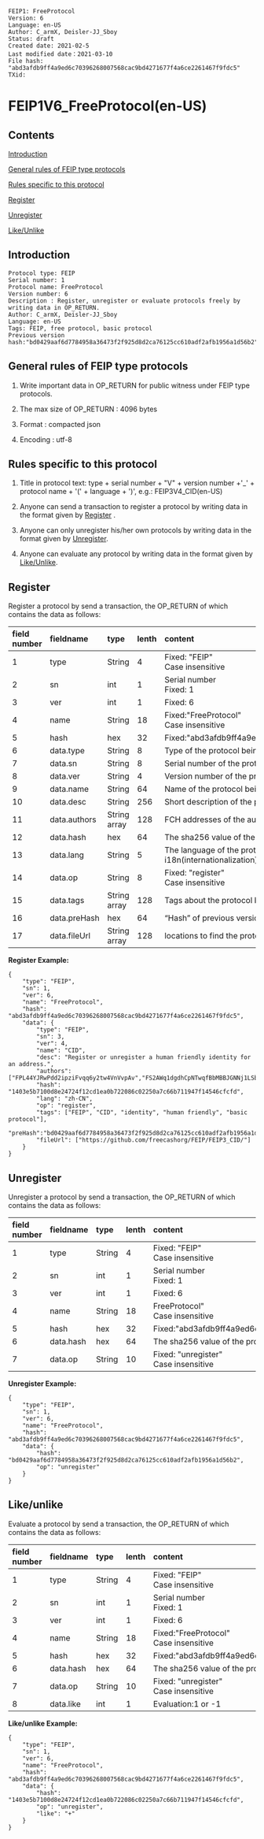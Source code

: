 ```
FEIP1: FreeProtocol
Version: 6
Language: en-US
Author: C_armX, Deisler-JJ_Sboy
Status: draft
Created date: 2021-02-5
Last modified date：2021-03-10
File hash: "abd3afdb9ff4a9ed6c70396268007568cac9bd4271677f4a6ce2261467f9fdc5"
TXid: 
```
# FEIP1V6_FreeProtocol(en-US)

## Contents
[Introduction](#Introduction)

[General rules of FEIP type protocols](#general-rules-of-feip-type-protocols)

[Rules specific to this protocol](#rules-specific-to-this-protocol)

[Register](#register)

[Unregister](#unregister)

[Like/Unlike](#like-unlike)



## Introduction

```
Protocol type: FEIP
Serial number: 1
Protocol name: FreeProtocol
Version number: 6
Description : Register, unregister or evaluate protocols freely by writing data in OP_RETURN.
Author: C_armX, Deisler-JJ_Sboy
Language: en-US
Tags: FEIP, free protocol, basic protocol
Previous version hash:"bd0429aaf6d7784958a36473f2f925d8d2ca76125cc610adf2afb1956a1d56b2"

```

## General rules of FEIP type protocols

1. Write important data in OP_RETURN for public witness under FEIP type protocols.

2. The max size of OP_RETURN : 4096 bytes

3. Format : compacted json

4. Encoding : utf-8


## Rules specific to this protocol

1. Title in protocol text: type + serial number + "V" + version number +'_' + protocol name + '(' + language + ')', e.g.: FEIP3V4_CID(en-US)

2. Anyone can send a transaction to register a protocol by writing data in the format given by [Register](#register) .

3. Anyone can only unregister his/her own protocols by writing data in the format given by [Unregister](#unregister).

4. Anyone can evaluate any protocol by writing data in the format given by [Like/Unlike](#like-unlike).


## Register
Register a protocol by send a transaction, the OP_RETURN of which contains the data as follows:


|field number|fieldname|type|lenth|content|required|
|:----|:----|:----|:----|:----|:----|
|1|type|String|4|Fixed: "FEIP"<br>Case insensitive|Y|
|2|sn|int|1|Serial number<br>Fixed: 1|Y|
|3|ver|int|1|Fixed: 6|Y|
|4|name|String|18|Fixed:"FreeProtocol"<br>Case insensitive|N|
|5|hash|hex|32|Fixed:"abd3afdb9ff4a9ed6c70396268007568cac9bd4271677f4a6ce2261467f9fdc5"|N|
|6|data.type|String|8|Type of the protocol being registered.|N|
|7|data.sn|String|8|Serial number of the protocol being registered, counting from 1.|N|
|8|data.ver|String|4|Version number of the protocol being registered. counting from 1.|N|
|9|data.name|String|64|Name of the protocol being registered.|N|
|10|data.desc|String|256|Short description of the protocol being registered.|N|
|11|data.authors|String array|128|FCH addresses of the authors of the protocol being registered.|N|
|12|data.hash|hex|64|The sha256 value of the protocol file being registered.<br>|Y|
|13|data.lang|String|5|The language of the protocol being registered, formatted with i18n(internationalization),such as "en-US".|N|
|14|data.op|String|8|Fixed: "register"<br>Case insensitive|Y|
|15|data.tags|String array|128|Tags about the protocol being registered.|N|
|16|data.preHash|hex|64|“Hash” of previous version.|N|
|17|data.fileUrl|String array|128|locations to find the protocol file.|N|

**Register Example:**
```
{
    "type": "FEIP",
    "sn": 1,
    "ver": 6,
    "name": "FreeProtocol",
    "hash": "abd3afdb9ff4a9ed6c70396268007568cac9bd4271677f4a6ce2261467f9fdc5",
    "data": {
        "type": "FEIP",
        "sn": 3,
        "ver": 4,
        "name": "CID",
        "desc": "Register or unregister a human friendly identity for an address.",
        "authors": ["FPL44YJRwPdd2ipziFvqq6y2tw4VnVvpAv","FS2AWq1dgdhCpNTwqfBbMBBJGNNj1LSboy","FLx88wdsbLQyZRmbqtpeXA9u5FG9EyCash"],
        "hash": "1403e5b7100d8e24724f12cd1ea0b722086c02250a7c66b711947f14546cfcfd",
        "lang": "zh-CN",
        "op": "register",
        "tags": ["FEIP", "CID", "identity", "human friendly", "basic protocol"],
        "preHash":"bd0429aaf6d7784958a36473f2f925d8d2ca76125cc610adf2afb1956a1d56b2",
        "fileUrl": ["https://github.com/freecashorg/FEIP/FEIP3_CID/"]
    }
}
```

## Unregister
Unregister a protocol by send a transaction, the OP_RETURN of which contains the data as follows:


|field number|fieldname|type|lenth|content|required|
|:----|:----|:----|:----|:----|:----|
|1|type|String|4|Fixed: "FEIP"<br>Case insensitive|Y|
|2|sn|int|1|Serial number<br>Fixed: 1|Y|
|3|ver|int|1|Fixed: 6|Y|
|4|name|String|18|FreeProtocol"<br>Case insensitive|N|
|5|hash|hex|32|Fixed:"abd3afdb9ff4a9ed6c70396268007568cac9bd4271677f4a6ce2261467f9fdc5"|N|
|6|data.hash|hex|64|The sha256 value of the protocol file being unregistered.|Y|
|7|data.op|String|10|Fixed: "unregister"<br>Case insensitive|Y|


**Unregister Example:**
```
{
    "type": "FEIP",
    "sn": 1,
    "ver": 6,
    "name": "FreeProtocol",
    "hash": "abd3afdb9ff4a9ed6c70396268007568cac9bd4271677f4a6ce2261467f9fdc5",
    "data": {
        "hash": "bd0429aaf6d7784958a36473f2f925d8d2ca76125cc610adf2afb1956a1d56b2",
        "op": "unregister"
    }
}

```

## Like/unlike

Evaluate a protocol by send a transaction, the OP_RETURN of which contains the data as follows:

|field number|fieldname|type|lenth|content|required|
|:----|:----|:----|:----|:----|:----|
|1|type|String|4|Fixed: "FEIP"<br>Case insensitive|Y|
|2|sn|int|1|Serial number<br>Fixed: 1|Y|
|3|ver|int|1|Fixed: 6|Y|
|4|name|String|18|Fixed:"FreeProtocol"<br>Case insensitive|N|
|5|hash|hex|32|Fixed:"abd3afdb9ff4a9ed6c70396268007568cac9bd4271677f4a6ce2261467f9fdc5"|N|
|6|data.hash|hex|64|The sha256 value of the protocol file being unregistered.|Y|
|7|data.op|String|10|Fixed: "unregister"<br>Case insensitive|Y|
|8|data.like|int|1|Evaluation:1 or -1|Y|

**Like/unlike Example:**
```
{
    "type": "FEIP",
    "sn": 1,
    "ver": 6,
    "name": "FreeProtocol",
    "hash": "abd3afdb9ff4a9ed6c70396268007568cac9bd4271677f4a6ce2261467f9fdc5",
    "data": {
        "hash": "1403e5b7100d8e24724f12cd1ea0b722086c02250a7c66b711947f14546cfcfd",
        "op": "unregister",
        "like": "+"
    }
}
```
